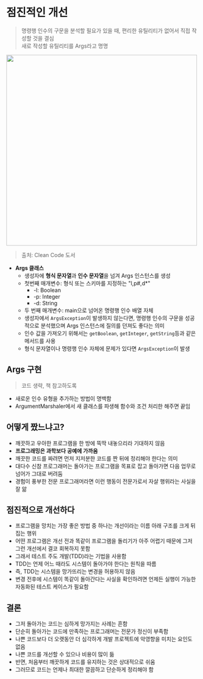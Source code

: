 # 점진적인 개선

> 명령행 인수의 구문을 분석할 필요가 있을 때, 편리한 유틸리티가 없어서 직접 작성할 것을 결심   
> 새로 작성할 유틸리티를 Args라고 명명

<img width="500" src="https://user-images.githubusercontent.com/50200481/209465840-3f5430b6-ad47-4987-89dc-3ec6dda64ff7.png">

> 출처: Clean Code 도서

- **Args 클래스**
  - 생성자에 **형식 문자열**과 **인수 문자열**을 넘겨 Args 인스턴스를 생성
  - 첫번째 매개변수: 형식 또는 스키마를 지정하는 "l,p#,d*"
    - -l: Boolean
    - -p: Integer
    - -d: String 
  - 두 번째 매개변수: main으로 넘어온 명령행 인수 배열 자체
  - 생성자에서 ```ArgsException```이 발생하지 않는다면, 명령행 인수의 구문을 성공적으로 분석했으며 Args 인스턴스에 질의를 던져도 좋다는 의미
  - 인수 값을 가져오기 위해서는 ```getBoolean```, ```getInteger```, ```getString```등과 같은 메서드를 사용
  - 형식 문자열이나 명령행 인수 자체에 문제가 있다면 ```ArgsException```이 발생

## Args 구현
> 코드 생략, 책 참고하도록

- 새로운 인수 유형을 추가하는 방법이 명백함
- ArgumentMarshaler에서 새 클래스를 파생해 함수와 조건 처리한 해주면 끝임

## 어떻게 짰느냐고?
- 깨끗하고 우아한 프로그램을 한 방에 뚝딱 내놓으리라 기대하지 않음
- **프로그래밍은 과학보다 공예에 가까움**
- 깨끗한 코드를 짜려면 먼저 지저분한 코드를 짠 뒤에 정리해야 한다는 의미
- 대다수 신참 프로그래머는 돌아가는 프로그램을 목표로 잡고 돌아가면 다음 업무로 넘어가 그대로 버려둠
- 경험이 풍부한 전문 프로그래머라면 이런 행동이 전문가로서 자살 행위라는 사실을 잘 앎

## 점진적으로 개선하다
- 프로그램을 망치는 가장 좋은 방법 중 하나는 개선이라는 이름 아래 구조를 크게 뒤집는 행위
- 어떤 프로그램은 개선 전과 똑같이 프로그램을 돌리기가 아주 어렵기 때문에 그저 그런 개선에서 결코 회복하지 못함
- 그래서 테스트 주도 개발(TDD)라는 기법을 사용함
- TDD는 언제 어느 때라도 시스템이 돌아가야 한다는 원칙을 따름
- 즉, TDD는 시스템을 망가뜨리는 변경을 허용하지 않음
- 변경 전후에 시스템이 똑같이 돌아간다는 사실을 확인하려면 언제든 실행이 가능한 자동화된 테스트 케이스가 필요함

## 결론
- 그저 돌아가는 코드는 심하게 망가지는 사례는 흔함
- 단순히 돌아가는 코드에 만족하는 프로그래머는 전문가 정신이 부족함
- 나쁜 코드보다 더 오랫동안 더 심각하게 개발 프로젝트에 악영향을 미치는 요인도 없음
- 나쁜 코드를 개선할 수 있으나 비용이 많이 듦
- 반면, 처음부터 깨끗하게 코드를 유지하는 것은 상대적으로 쉬움
- 그러므로 코드는 언제나 최대한 깔끔하고 단순하게 정리해야 함
